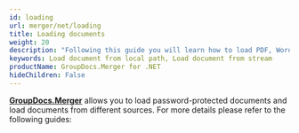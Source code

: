 ```yaml
---
id: loading
url: merger/net/loading
title: Loading documents
weight: 20
description: "Following this guide you will learn how to load PDF, Word, Excel, PowerPoint documents by local file path, stream or third-party storage for further processing with GroupDocs.Merger for .NET API."
keywords: Load document from local path, Load document from stream
productName: GroupDocs.Merger for .NET
hideChildren: False
---
```

[**GroupDocs.Merger**](https://products.groupdocs.com/merger/net) allows you to load password-protected documents and load documents from different sources. For more details please refer to the following guides:
